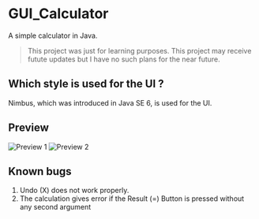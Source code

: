 # GUI_Calculator

A simple calculator in Java.

> This project was just for learning purposes. This project may receive futute updates but I have no such plans for the near future.

## Which style is used for the UI ?

Nimbus, which was introduced in Java SE 6, is used for the UI.

## Preview

![Preview 1](tree/preview/p1.jpg)
![Preview 2](tree/preview/p2.jpg)


## Known bugs

1. Undo (X) does not work properly.
2. The calculation gives error if the Result (=) Button is pressed without any second argument
